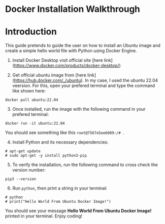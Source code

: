 # Docker Installation Walkthrough

# Introduction

This guide pretends to guide the user on how to install an Ubuntu image and create a simple hello world file with Python using Docker Engine.

1. Install Docker Desktop visit official site [here link] (https://www.docker.com/products/docker-desktop/)

2. Get official ubuntu image from [here link] (https://hub.docker.com/_/ubuntu). In my case, I used the ubuntu 22.04 veersion. For this, open your prefered terminal and type the command like shown here:

`docker pull ubuntu:22.04`

3. Once installed, run the image with the following command in your prefered terminal:

`docker run -it ubuntu:22.04`

You should see something like this `root@7567e5ee6089:/# `.

4. Install Python and its necessary dependencies:

```
# apt-get update
# sudo apt-get -y install python3-pip

```

5. To verify the installation, run the following command to cross check the version number:

`pip3 --version`

6. Run `python`, then print a string in your terminal:

```
# python
# print("Hello World From Ubuntu Docker Image!")

```
You should see your message **Hello World From Ubuntu Docker Image!** printed in your terminal. Enjoy coding!
